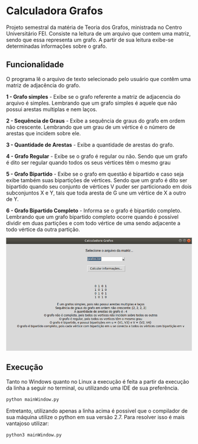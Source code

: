 # Calculadora Grafos 

Projeto semestral da matéria de Teoria dos Grafos, ministrada no Centro Universitário FEI. Consiste na leitura de um arquivo que contem uma matriz, sendo que essa representa um grafo. A partir de sua leitura exibe-se determinadas informações sobre o grafo.

## Funcionalidade

O programa lê o arquivo de texto selecionado pelo usuário que contêm uma matriz de adjacência do grafo.

**1 - Grafo simples** - Exibe se o grafo referente a matriz de adjacencia do arquivo é simples. Lembrando que um grafo simples é aquele que não possui arestas multiplas e nem laços. 

**2 - Sequência de Graus** - Exibe a sequência de graus do grafo em ordem não crescente. Lembrando que um grau de um vértice é o número de arestas que incidem sobre ele.

**3 - Quantidade de Arestas** - Exibe a quantidade de arestas do grafo.

**4 - Grafo Regular** - Exibe se o grafo é regular ou não. Sendo que um grafo é dito ser regular quando todos os seus vértices têm o mesmo grau

**5 - Grafo Bipartido** - Exibe se o grafo em questão é bipartido e caso seja exibe também suas bipartições de vértices. Sendo que um grafo é dito ser bipartido quando seu conjunto de vértices V puder ser particionado em dois subconjuntos X e Y, tais que toda aresta de G une um vértice de X a outro de Y.

**6 - Grafo Bipartido Completo** - Informa se o grafo é bipartido completo. Lembrando que um grafo bipartido completo ocorre quando é possivel dividir em duas partições e com todo vértice de uma sendo adjacente a todo vértice da outra partição.

![image](images/example.png)

## Execução

Tanto no Windows quanto no Linux a execução é feita a partir da execução da linha a seguir no terminal, ou utilizando uma IDE de sua preferência. 

```bash
python mainWindow.py
```

Entretanto, utilizando apenas a linha acima é possivel que o compilador de sua máquina utilize o python em sua versão 2.7. Para resolver isso é mais vantajoso utilizar:

```bash
python3 mainWindow.py
```